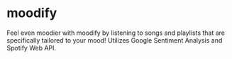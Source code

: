 # moodify

Feel even moodier with moodify by listening to songs and playlists that are specifically tailored to your mood! 
Utilizes Google Sentiment Analysis and Spotify Web API.
